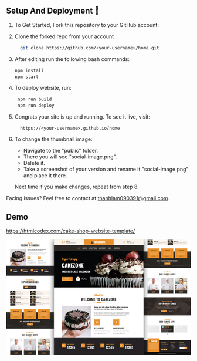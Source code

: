 ## Setup And Deployment 🔧

1. To Get Started, Fork this repository to your GitHub account:
2. Clone the forked repo from your account

   ```bash
     git clone https://github.com/<your-username>/home.git
   ```

3. After editing run the following bash commands:

   ```bash
   npm install
   npm start
   ```

4. To deploy website, run:

   ```bash
    npm run build
    npm run deploy
   ```

5. Congrats your site is up and running. To see it live, visit:

   ```https
     https://<your-username>.github.io/home
   ```

6. To change the thumbnail image:

    - Navigate to the "public" folder.  
    - There you will see "social-image.png".  
    - Delete it.   
    - Take a screenshot of your version and rename it "social-image.png" and place it there.  
    
   Next time if you make changes, repeat from step 8.

Facing issues? Feel free to contact at thanhlam090391@gmail.com.

## Demo
https://htmlcodex.com/cake-shop-website-template/

![Site preview](/public/cake-shop-website-template.jpg)
